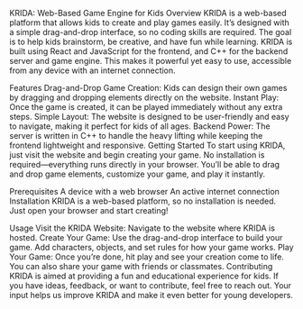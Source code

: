KRIDA: Web-Based Game Engine for Kids
Overview
KRIDA is a web-based platform that allows kids to create and play games easily. It’s designed with a simple drag-and-drop interface, so no coding skills are required. The goal is to help kids brainstorm, be creative, and have fun while learning. KRIDA is built using React and JavaScript for the frontend, and C++ for the backend server and game engine. This makes it powerful yet easy to use, accessible from any device with an internet connection.

Features
Drag-and-Drop Game Creation: Kids can design their own games by dragging and dropping elements directly on the website.
Instant Play: Once the game is created, it can be played immediately without any extra steps.
Simple Layout: The website is designed to be user-friendly and easy to navigate, making it perfect for kids of all ages.
Backend Power: The server is written in C++ to handle the heavy lifting while keeping the frontend lightweight and responsive.
Getting Started
To start using KRIDA, just visit the website and begin creating your game. No installation is required—everything runs directly in your browser. You’ll be able to drag and drop game elements, customize your game, and play it instantly.

Prerequisites
A device with a web browser
An active internet connection
Installation
KRIDA is a web-based platform, so no installation is needed. Just open your browser and start creating!

Usage
Visit the KRIDA Website: Navigate to the website where KRIDA is hosted.
Create Your Game: Use the drag-and-drop interface to build your game. Add characters, objects, and set rules for how your game works.
Play Your Game: Once you’re done, hit play and see your creation come to life. You can also share your game with friends or classmates.
Contributing
KRIDA is aimed at providing a fun and educational experience for kids. If you have ideas, feedback, or want to contribute, feel free to reach out. Your input helps us improve KRIDA and make it even better for young developers.
